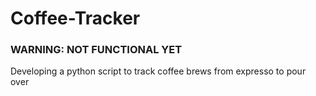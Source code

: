# Coffee-Tracker

### WARNING: NOT FUNCTIONAL YET

Developing a python script to track coffee brews from expresso to pour over
